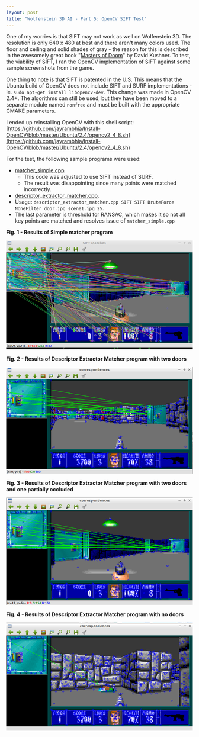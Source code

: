 ```yaml
---
layout: post
title: "Wolfenstein 3D AI - Part 5: OpenCV SIFT Test"
---
```


One of my worries is that SIFT may not work as well on Wolfenstein 3D. The resolution is only 640 x 480 at best and there aren't many colors used. The floor and ceiling and solid shades of gray - the reason for this is described in the awesomely great book "[Masters of Doom](http://en.wikipedia.org/wiki/Masters_of_Doom)" by David Kushner. To test, the viability of SIFT, I ran the OpenCV implementation of SIFT against some sample screenshots from the game.

One thing to note is that SIFT is patented in the U.S. This means that the Ubuntu build of OpenCV does not include SIFT and SURF implementations - ie. `sudo apt-get install libopencv-dev`. This change was made in OpenCV 2.4+. The algorithms can still be used, but they have been moved to a separate module named `nonfree` and must be built with the appropriate CMAKE parameters.

I ended up reinstalling OpenCV with this shell script: [https://github.com/jayrambhia/Install-OpenCV/blob/master/Ubuntu/2.4/opencv2_4_8.sh](https://github.com/jayrambhia/Install-OpenCV/blob/master/Ubuntu/2.4/opencv2_4_8.sh)

For the test, the following sample programs were used: 

 - [matcher\_simple.cpp](https://github.com/Itseez/opencv/blob/master/samples/cpp/matcher_simple.cpp)
   - This code was adjusted to use SIFT instead of SURF.
   - The result was disappointing since many points were matched incorrectly.
 - [descriptor\_extractor\_matcher.cpp](https://github.com/Itseez/opencv/blob/master/samples/cpp/descriptor_extractor_matcher.cpp).
  - Usage: `descriptor_extractor_matcher.cpp SIFT SIFT BruteForce NoneFilter door.jpg scene1.jpg 25`.
  - The last parameter is threshold for RANSAC, which makes it so not all key points are matched and resolves issue of `matcher_simple.cpp`


**Fig. 1 - Results of Simple matcher program**

![Simple Matcher Matcher 1](/images/wolf3d/simple_matcher_ex1.png)

**Fig. 2 - Results of Descriptor Extractor Matcher program with two doors**

![Descriptor Extractor Matcher 1](/images/wolf3d/descriptor_extractor_matcher_ex1.png)

**Fig. 3 - Results of Descriptor Extractor Matcher program with two doors and one partially occluded**

![Descriptor Extractor Matcher 2](/images/wolf3d/descriptor_extractor_matcher_ex2.png)


**Fig. 4 - Results of Descriptor Extractor Matcher program with no doors**

![Descriptor Extractor Matcher 3](/images/wolf3d/descriptor_extractor_matcher_ex3.png)